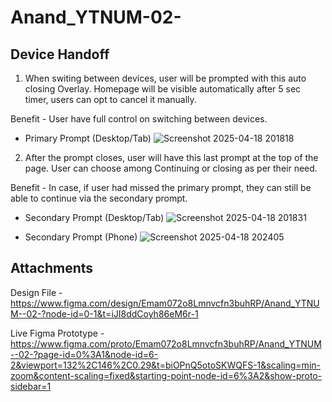 # Anand_YTNUM-02-
<h2> Device Handoff </h2>

1. When switing between devices, user will be prompted with this auto closing Overlay.
Homepage will be visible automatically after 5 sec timer, users can opt to cancel it manually.

Benefit - User have full control on switching between devices.

- Primary Prompt (Desktop/Tab)
![Screenshot 2025-04-18 201818](https://github.com/user-attachments/assets/e5f1108d-8c90-4fb7-80aa-24f6f8400efa)

2. After the prompt closes, user will have this last prompt at the top of the page. User can choose among Continuing or closing as per their need.

Benefit - In case, if user had missed the primary prompt, they can still be able to continue via the secondary prompt. 

- Secondary Prompt (Desktop/Tab)
![Screenshot 2025-04-18 201831](https://github.com/user-attachments/assets/a3928c92-fd69-4fe6-a153-e56eabe1b5a1)

- Secondary Prompt (Phone)
![Screenshot 2025-04-18 202405](https://github.com/user-attachments/assets/47806abb-8c09-4a6a-ad5e-933d84cb406c)


<h2> Attachments </h2>

Design File - https://www.figma.com/design/Emam072o8Lmnvcfn3buhRP/Anand_YTNUM--02-?node-id=0-1&t=iJI8ddCoyh86eM6r-1

Live Figma Prototype - https://www.figma.com/proto/Emam072o8Lmnvcfn3buhRP/Anand_YTNUM--02-?page-id=0%3A1&node-id=6-2&viewport=132%2C146%2C0.29&t=biOPnQ5otoSKWQFS-1&scaling=min-zoom&content-scaling=fixed&starting-point-node-id=6%3A2&show-proto-sidebar=1


